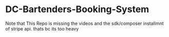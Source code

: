 # DC-Bartenders-Booking-System

Note that This Repo is missing the videos and the sdk/composer installmnt of stripe api. thats bc its too heavy 
